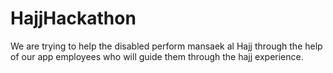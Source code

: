 # HajjHackathon
We are trying to help the disabled perform mansaek al Hajj through the help of our app employees who will guide them through the hajj  experience.
